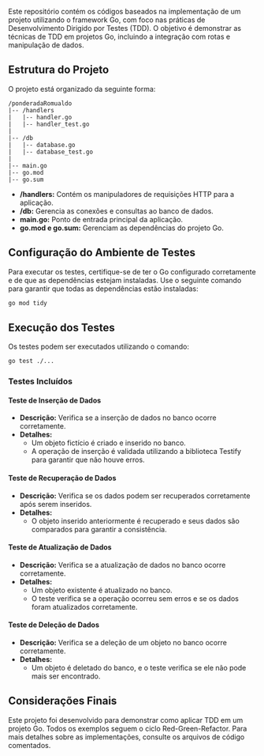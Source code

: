 Este repositório contém os códigos baseados na implementação de um projeto utilizando o framework Go, com foco nas práticas de Desenvolvimento Dirigido por Testes (TDD). O objetivo é demonstrar as técnicas de TDD em projetos Go, incluindo a integração com rotas e manipulação de dados.

## Estrutura do Projeto

O projeto está organizado da seguinte forma:

```
/ponderadaRomualdo
|-- /handlers
|   |-- handler.go
|   |-- handler_test.go
|
|-- /db
|   |-- database.go
|   |-- database_test.go
|
|-- main.go
|-- go.mod
|-- go.sum
```

- **/handlers:** Contém os manipuladores de requisições HTTP para a aplicação.
- **/db:** Gerencia as conexões e consultas ao banco de dados.
- **main.go:** Ponto de entrada principal da aplicação.
- **go.mod e go.sum:** Gerenciam as dependências do projeto Go.

## Configuração do Ambiente de Testes

Para executar os testes, certifique-se de ter o Go configurado corretamente e de que as dependências estejam instaladas. Use o seguinte comando para garantir que todas as dependências estão instaladas:

```bash
go mod tidy
```

## Execução dos Testes

Os testes podem ser executados utilizando o comando:

```bash
go test ./...
```

### Testes Incluídos

#### Teste de Inserção de Dados

- **Descrição:** Verifica se a inserção de dados no banco ocorre corretamente.
- **Detalhes:**
  - Um objeto fictício é criado e inserido no banco.
  - A operação de inserção é validada utilizando a biblioteca Testify para garantir que não houve erros.

#### Teste de Recuperação de Dados

- **Descrição:** Verifica se os dados podem ser recuperados corretamente após serem inseridos.
- **Detalhes:**
  - O objeto inserido anteriormente é recuperado e seus dados são comparados para garantir a consistência.

#### Teste de Atualização de Dados

- **Descrição:** Verifica se a atualização de dados no banco ocorre corretamente.
- **Detalhes:**
  - Um objeto existente é atualizado no banco.
  - O teste verifica se a operação ocorreu sem erros e se os dados foram atualizados corretamente.

#### Teste de Deleção de Dados

- **Descrição:** Verifica se a deleção de um objeto no banco ocorre corretamente.
- **Detalhes:**
  - Um objeto é deletado do banco, e o teste verifica se ele não pode mais ser encontrado.

## Considerações Finais

Este projeto foi desenvolvido para demonstrar como aplicar TDD em um projeto Go. Todos os exemplos seguem o ciclo Red-Green-Refactor. Para mais detalhes sobre as implementações, consulte os arquivos de código comentados.

